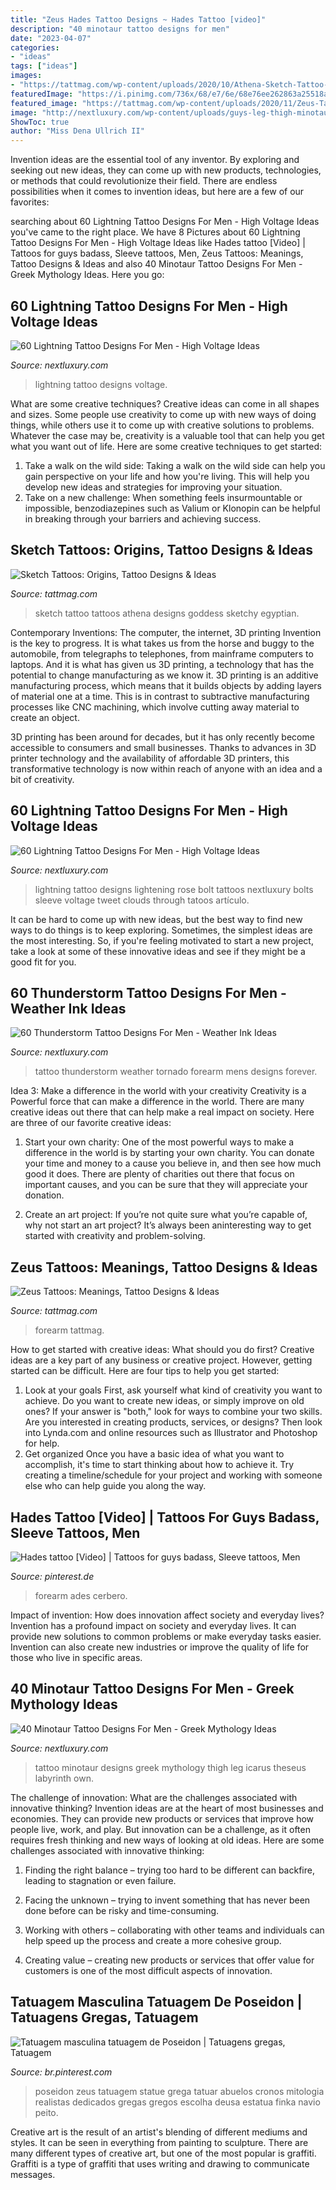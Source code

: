 ```yaml
---
title: "Zeus Hades Tattoo Designs ~ Hades Tattoo [video]"
description: "40 minotaur tattoo designs for men"
date: "2023-04-07"
categories:
- "ideas"
tags: ["ideas"]
images:
- "https://tattmag.com/wp-content/uploads/2020/10/Athena-Sketch-Tattoo-2-527x1024.jpg"
featuredImage: "https://i.pinimg.com/736x/68/e7/6e/68e76ee262863a25518ab0206fc3038d.jpg"
featured_image: "https://tattmag.com/wp-content/uploads/2020/11/Zeus-Tattoo-on-Forearm-1-822x1024.jpg"
image: "http://nextluxury.com/wp-content/uploads/guys-leg-thigh-minotaur-tattoo-design-ideas.jpg"
ShowToc: true
author: "Miss Dena Ullrich II"
---
```



Invention ideas are the essential tool of any inventor. By exploring and seeking out new ideas, they can come up with new products, technologies, or methods that could revolutionize their field. There are endless possibilities when it comes to invention ideas, but here are a few of our favorites:

	

		
searching about 60 Lightning Tattoo Designs For Men - High Voltage Ideas you've came to the right place. We have 8 Pictures about 60 Lightning Tattoo Designs For Men - High Voltage Ideas like Hades tattoo [Video] | Tattoos for guys badass, Sleeve tattoos, Men, Zeus Tattoos: Meanings, Tattoo Designs &amp; Ideas and also 40 Minotaur Tattoo Designs For Men - Greek Mythology Ideas. Here you go:
		
    
## 60 Lightning Tattoo Designs For Men - High Voltage Ideas

<img loading=lazy src="http://nextluxury.com/wp-content/uploads/lighthouse-lightning-tattoo-for-men-on-legs.jpg" onerror="this.onerror=null;this.src='https://tse2.mm.bing.net/th?id=OIP.iN_Za2ShlVXWJU1LHLJKyAAAAA&amp;pid=15.1';" alt="60 Lightning Tattoo Designs For Men - High Voltage Ideas">

_Source: nextluxury.com_

>lightning tattoo designs voltage. 

	

What are some creative techniques?
Creative ideas can come in all shapes and sizes. Some people use creativity to come up with new ways of doing things, while others use it to come up with creative solutions to problems. Whatever the case may be, creativity is a valuable tool that can help you get what you want out of life. Here are some creative techniques to get started: 
1. Take a walk on the wild side: Taking a walk on the wild side can help you gain perspective on your life and how you're living. This will help you develop new ideas and strategies for improving your situation. 
2. Take on a new challenge: When something feels insurmountable or impossible, benzodiazepines such as Valium or Klonopin can be helpful in breaking through your barriers and achieving success.

    
## Sketch Tattoos: Origins, Tattoo Designs &amp; Ideas

<img loading=lazy src="https://tattmag.com/wp-content/uploads/2020/10/Athena-Sketch-Tattoo-2-527x1024.jpg" onerror="this.onerror=null;this.src='https://tse3.mm.bing.net/th?id=OIP.-z_87IpN9QIHJHeCkvQNQwHaOZ&amp;pid=15.1';" alt="Sketch Tattoos: Origins, Tattoo Designs &amp; Ideas">

_Source: tattmag.com_

>sketch tattoo tattoos athena designs goddess sketchy egyptian. 

	

Contemporary Inventions: The computer, the internet, 3D printing
Invention is the key to progress. It is what takes us from the horse and buggy to the automobile, from telegraphs to telephones, from mainframe computers to laptops. And it is what has given us 3D printing, a technology that has the potential to change manufacturing as we know it.
3D printing is an additive manufacturing process, which means that it builds objects by adding layers of material one at a time. This is in contrast to subtractive manufacturing processes like CNC machining, which involve cutting away material to create an object.

3D printing has been around for decades, but it has only recently become accessible to consumers and small businesses. Thanks to advances in 3D printer technology and the availability of affordable 3D printers, this transformative technology is now within reach of anyone with an idea and a bit of creativity.

    
## 60 Lightning Tattoo Designs For Men - High Voltage Ideas

<img loading=lazy src="http://nextluxury.com/wp-content/uploads/rose-lightning-bolts-tattoo-for-males.jpg" onerror="this.onerror=null;this.src='https://tse1.mm.bing.net/th?id=OIP.n1GuuWeTgeVddYpIPQLVyQHaIr&amp;pid=15.1';" alt="60 Lightning Tattoo Designs For Men - High Voltage Ideas">

_Source: nextluxury.com_

>lightning tattoo designs lightening rose bolt tattoos nextluxury bolts sleeve voltage tweet clouds through tatoos artículo. 

	

It can be hard to come up with new ideas, but the best way to find new ways to do things is to keep exploring. Sometimes, the simplest ideas are the most interesting. So, if you're feeling motivated to start a new project, take a look at some of these innovative ideas and see if they might be a good fit for you.

    
## 60 Thunderstorm Tattoo Designs For Men - Weather Ink Ideas

<img loading=lazy src="http://nextluxury.com/wp-content/uploads/forearm-sleeve-tornado-thunderstorm-mens-tattoo-ideas.jpg" onerror="this.onerror=null;this.src='https://tse3.mm.bing.net/th?id=OIP.M6uVGWqZP6Bf6z9hBKx5mAHaJQ&amp;pid=15.1';" alt="60 Thunderstorm Tattoo Designs For Men - Weather Ink Ideas">

_Source: nextluxury.com_

>tattoo thunderstorm weather tornado forearm mens designs forever. 

	

Idea 3: Make a difference in the world with your creativity
Creativity is a Powerful force that can make a difference in the world. There are many creative ideas out there that can help make a real impact on society. Here are three of our favorite creative ideas:
1. Start your own charity: One of the most powerful ways to make a difference in the world is by starting your own charity. You can donate your time and money to a cause you believe in, and then see how much good it does. There are plenty of charities out there that focus on important causes, and you can be sure that they will appreciate your donation.

2. Create an art project: If you’re not quite sure what you’re capable of, why not start an art project? It’s always been aninteresting way to get started with creativity and problem-solving.

    
## Zeus Tattoos: Meanings, Tattoo Designs &amp; Ideas

<img loading=lazy src="https://tattmag.com/wp-content/uploads/2020/11/Zeus-Tattoo-on-Forearm-1-822x1024.jpg" onerror="this.onerror=null;this.src='https://tse3.mm.bing.net/th?id=OIP.V86S5o3X-Zn-uHy0Kr1CaQHaJO&amp;pid=15.1';" alt="Zeus Tattoos: Meanings, Tattoo Designs &amp; Ideas">

_Source: tattmag.com_

>forearm tattmag. 

	

How to get started with creative ideas: What should you do first?
Creative ideas are a key part of any business or creative project. However, getting started can be difficult. Here are four tips to help you get started:
1. Look at your goals 
First, ask yourself what kind of creativity you want to achieve. Do you want to create new ideas, or simply improve on old ones? If your answer is "both," look for ways to combine your two skills. Are you interested in creating products, services, or designs? Then look into Lynda.com and online resources such as Illustrator and Photoshop for help.
2. Get organized 
Once you have a basic idea of what you want to accomplish, it's time to start thinking about how to achieve it. Try creating a timeline/schedule for your project and working with someone else who can help guide you along the way.

    
## Hades Tattoo [Video] | Tattoos For Guys Badass, Sleeve Tattoos, Men

<img loading=lazy src="https://i.pinimg.com/736x/68/e7/6e/68e76ee262863a25518ab0206fc3038d.jpg" onerror="this.onerror=null;this.src='https://tse2.mm.bing.net/th?id=OIP.zEdnTkvoWWfnArWvdHkQEAHaNK&amp;pid=15.1';" alt="Hades tattoo [Video] | Tattoos for guys badass, Sleeve tattoos, Men">

_Source: pinterest.de_

>forearm ades cerbero. 

	

Impact of invention: How does innovation affect society and everyday lives?
Invention has a profound impact on society and everyday lives. It can provide new solutions to common problems or make everyday tasks easier. Invention can also create new industries or improve the quality of life for those who live in specific areas.

    
## 40 Minotaur Tattoo Designs For Men - Greek Mythology Ideas

<img loading=lazy src="http://nextluxury.com/wp-content/uploads/guys-leg-thigh-minotaur-tattoo-design-ideas.jpg" onerror="this.onerror=null;this.src='https://tse2.mm.bing.net/th?id=OIP.c8JN7EuYFa_tmOMQNx7CiAHaHa&amp;pid=15.1';" alt="40 Minotaur Tattoo Designs For Men - Greek Mythology Ideas">

_Source: nextluxury.com_

>tattoo minotaur designs greek mythology thigh leg icarus theseus labyrinth own. 

	

The challenge of innovation: What are the challenges associated with innovative thinking?
Invention ideas are at the heart of most businesses and economies. They can provide new products or services that improve how people live, work, and play. But innovation can be a challenge, as it often requires fresh thinking and new ways of looking at old ideas. Here are some challenges associated with innovative thinking:
1) Finding the right balance – trying too hard to be different can backfire, leading to stagnation or even failure.

2) Facing the unknown – trying to invent something that has never been done before can be risky and time-consuming.

3) Working with others – collaborating with other teams and individuals can help speed up the process and create a more cohesive group.

4) Creating value – creating new products or services that offer value for customers is one of the most difficult aspects of innovation.

    
## Tatuagem Masculina Tatuagem De Poseidon | Tatuagens Gregas, Tatuagem

<img loading=lazy src="https://i.pinimg.com/736x/a8/e1/ab/a8e1abc181084020a03a6049ee7765d8.jpg" onerror="this.onerror=null;this.src='https://tse3.mm.bing.net/th?id=OIP.cQPtO8L9K0ENBHw9ou9p_wHaL2&amp;pid=15.1';" alt="Tatuagem masculina tatuagem de Poseidon | Tatuagens gregas, Tatuagem">

_Source: br.pinterest.com_

>poseidon zeus tatuagem statue grega tatuar abuelos cronos mitologia realistas dedicados gregas gregos escolha deusa estatua finka navio peito. 

	

Creative art is the result of an artist's blending of different mediums and styles. It can be seen in everything from painting to sculpture. There are many different types of creative art, but one of the most popular is graffiti. Graffiti is a type of graffiti that uses writing and drawing to communicate messages.

